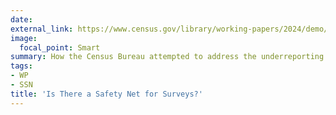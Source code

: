 ```yaml
---
date:
external_link: https://www.census.gov/library/working-papers/2024/demo/sehsd-wp2024-01.html
image:
  focal_point: Smart
summary: How the Census Bureau attempted to address the underreporting of SNAP and UI in the 2021 SIPP
tags:
- WP
- SSN
title: 'Is There a Safety Net for Surveys?'
---
```

